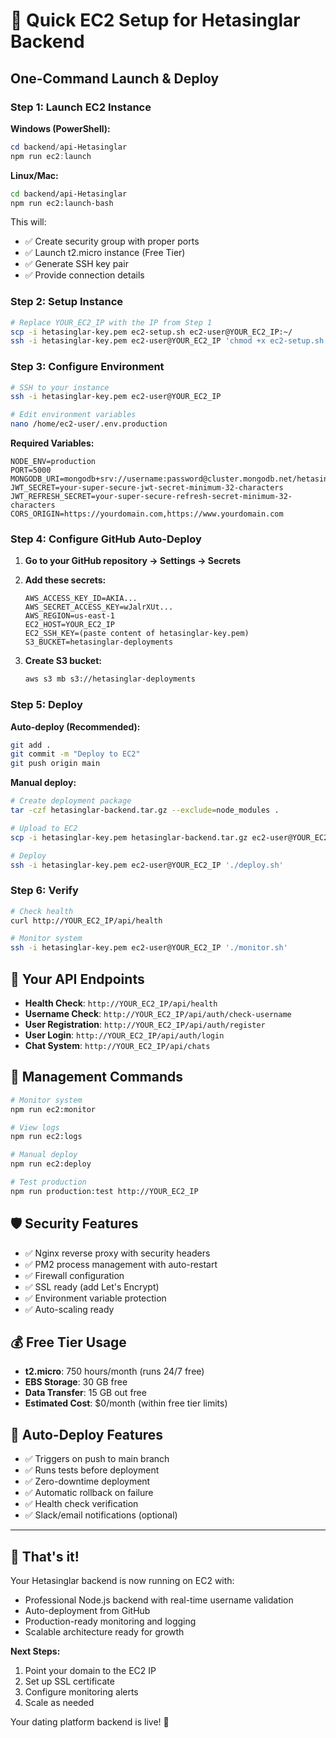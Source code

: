 # 🚀 Quick EC2 Setup for Hetasinglar Backend

## One-Command Launch & Deploy

### Step 1: Launch EC2 Instance

**Windows (PowerShell):**
```powershell
cd backend/api-Hetasinglar
npm run ec2:launch
```

**Linux/Mac:**
```bash
cd backend/api-Hetasinglar
npm run ec2:launch-bash
```

This will:
- ✅ Create security group with proper ports
- ✅ Launch t2.micro instance (Free Tier)
- ✅ Generate SSH key pair
- ✅ Provide connection details

### Step 2: Setup Instance

```bash
# Replace YOUR_EC2_IP with the IP from Step 1
scp -i hetasinglar-key.pem ec2-setup.sh ec2-user@YOUR_EC2_IP:~/
ssh -i hetasinglar-key.pem ec2-user@YOUR_EC2_IP 'chmod +x ec2-setup.sh && sudo ./ec2-setup.sh'
```

### Step 3: Configure Environment

```bash
# SSH to your instance
ssh -i hetasinglar-key.pem ec2-user@YOUR_EC2_IP

# Edit environment variables
nano /home/ec2-user/.env.production
```

**Required Variables:**
```env
NODE_ENV=production
PORT=5000
MONGODB_URI=mongodb+srv://username:password@cluster.mongodb.net/hetasinglar
JWT_SECRET=your-super-secure-jwt-secret-minimum-32-characters
JWT_REFRESH_SECRET=your-super-secure-refresh-secret-minimum-32-characters
CORS_ORIGIN=https://yourdomain.com,https://www.yourdomain.com
```

### Step 4: Configure GitHub Auto-Deploy

1. **Go to your GitHub repository → Settings → Secrets**

2. **Add these secrets:**
   ```
   AWS_ACCESS_KEY_ID=AKIA...
   AWS_SECRET_ACCESS_KEY=wJalrXUt...
   AWS_REGION=us-east-1
   EC2_HOST=YOUR_EC2_IP
   EC2_SSH_KEY=(paste content of hetasinglar-key.pem)
   S3_BUCKET=hetasinglar-deployments
   ```

3. **Create S3 bucket:**
   ```bash
   aws s3 mb s3://hetasinglar-deployments
   ```

### Step 5: Deploy

**Auto-deploy (Recommended):**
```bash
git add .
git commit -m "Deploy to EC2"
git push origin main
```

**Manual deploy:**
```bash
# Create deployment package
tar -czf hetasinglar-backend.tar.gz --exclude=node_modules .

# Upload to EC2
scp -i hetasinglar-key.pem hetasinglar-backend.tar.gz ec2-user@YOUR_EC2_IP:~/

# Deploy
ssh -i hetasinglar-key.pem ec2-user@YOUR_EC2_IP './deploy.sh'
```

### Step 6: Verify

```bash
# Check health
curl http://YOUR_EC2_IP/api/health

# Monitor system
ssh -i hetasinglar-key.pem ec2-user@YOUR_EC2_IP './monitor.sh'
```

## 🎯 Your API Endpoints

- **Health Check**: `http://YOUR_EC2_IP/api/health`
- **Username Check**: `http://YOUR_EC2_IP/api/auth/check-username`
- **User Registration**: `http://YOUR_EC2_IP/api/auth/register`
- **User Login**: `http://YOUR_EC2_IP/api/auth/login`
- **Chat System**: `http://YOUR_EC2_IP/api/chats`

## 🔧 Management Commands

```bash
# Monitor system
npm run ec2:monitor

# View logs
npm run ec2:logs

# Manual deploy
npm run ec2:deploy

# Test production
npm run production:test http://YOUR_EC2_IP
```

## 🛡️ Security Features

- ✅ Nginx reverse proxy with security headers
- ✅ PM2 process management with auto-restart
- ✅ Firewall configuration
- ✅ SSL ready (add Let's Encrypt)
- ✅ Environment variable protection
- ✅ Auto-scaling ready

## 💰 Free Tier Usage

- **t2.micro**: 750 hours/month (runs 24/7 free)
- **EBS Storage**: 30 GB free
- **Data Transfer**: 15 GB out free
- **Estimated Cost**: $0/month (within free tier limits)

## 🔄 Auto-Deploy Features

- ✅ Triggers on push to main branch
- ✅ Runs tests before deployment
- ✅ Zero-downtime deployment
- ✅ Automatic rollback on failure
- ✅ Health check verification
- ✅ Slack/email notifications (optional)

---

## 🎉 That's it!

Your Hetasinglar backend is now running on EC2 with:
- Professional Node.js backend with real-time username validation
- Auto-deployment from GitHub
- Production-ready monitoring and logging
- Scalable architecture ready for growth

**Next Steps:**
1. Point your domain to the EC2 IP
2. Set up SSL certificate
3. Configure monitoring alerts
4. Scale as needed

Your dating platform backend is live! 🚀
